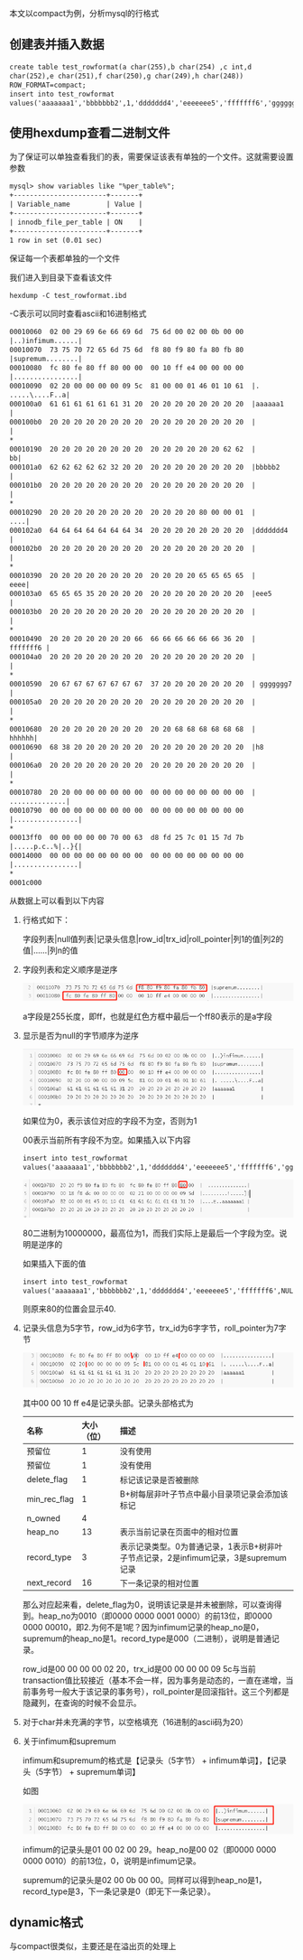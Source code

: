 本文以compact为例，分析mysql的行格式

## 创建表并插入数据

```
create table test_rowformat(a char(255),b char(254) ,c int,d char(252),e char(251),f char(250),g char(249),h char(248)) ROW_FORMAT=compact;
insert into test_rowformat values('aaaaaaa1','bbbbbbb2',1,'ddddddd4','eeeeeee5','fffffff6','ggggggg7','hhhhhhh8');
```

## 使用hexdump查看二进制文件

为了保证可以单独查看我们的表，需要保证该表有单独的一个文件。这就需要设置参数

```
mysql> show variables like "%per_table%";
+-----------------------+-------+
| Variable_name         | Value |
+-----------------------+-------+
| innodb_file_per_table | ON    |
+-----------------------+-------+
1 row in set (0.01 sec)

```

保证每一个表都单独的一个文件

我们进入到目录下查看该文件

```
hexdump -C test_rowformat.ibd
```

-C表示可以同时查看ascii和16进制格式

```
00010060  02 00 29 69 6e 66 69 6d  75 6d 00 02 00 0b 00 00  |..)infimum......|
00010070  73 75 70 72 65 6d 75 6d  f8 80 f9 80 fa 80 fb 80  |supremum........|
00010080  fc 80 fe 80 ff 80 00 00  00 10 ff e4 00 00 00 00  |................|
00010090  02 20 00 00 00 00 09 5c  81 00 00 01 46 01 10 61  |. .....\....F..a|
000100a0  61 61 61 61 61 61 31 20  20 20 20 20 20 20 20 20  |aaaaaa1         |
000100b0  20 20 20 20 20 20 20 20  20 20 20 20 20 20 20 20  |                |
*
00010190  20 20 20 20 20 20 20 20  20 20 20 20 20 20 62 62  |              bb|
000101a0  62 62 62 62 62 32 20 20  20 20 20 20 20 20 20 20  |bbbbb2          |
000101b0  20 20 20 20 20 20 20 20  20 20 20 20 20 20 20 20  |                |
*
00010290  20 20 20 20 20 20 20 20  20 20 20 20 80 00 00 01  |            ....|
000102a0  64 64 64 64 64 64 64 34  20 20 20 20 20 20 20 20  |ddddddd4        |
000102b0  20 20 20 20 20 20 20 20  20 20 20 20 20 20 20 20  |                |
*
00010390  20 20 20 20 20 20 20 20  20 20 20 20 65 65 65 65  |            eeee|
000103a0  65 65 65 35 20 20 20 20  20 20 20 20 20 20 20 20  |eee5            |
000103b0  20 20 20 20 20 20 20 20  20 20 20 20 20 20 20 20  |                |
*
00010490  20 20 20 20 20 20 20 66  66 66 66 66 66 66 36 20  |       fffffff6 |
000104a0  20 20 20 20 20 20 20 20  20 20 20 20 20 20 20 20  |                |
*
00010590  20 67 67 67 67 67 67 67  37 20 20 20 20 20 20 20  | ggggggg7       |
000105a0  20 20 20 20 20 20 20 20  20 20 20 20 20 20 20 20  |                |
*
00010680  20 20 20 20 20 20 20 20  20 20 68 68 68 68 68 68  |          hhhhhh|
00010690  68 38 20 20 20 20 20 20  20 20 20 20 20 20 20 20  |h8              |
000106a0  20 20 20 20 20 20 20 20  20 20 20 20 20 20 20 20  |                |
*
00010780  20 20 00 00 00 00 00 00  00 00 00 00 00 00 00 00  |  ..............|
00010790  00 00 00 00 00 00 00 00  00 00 00 00 00 00 00 00  |................|
*
00013ff0  00 00 00 00 00 70 00 63  d8 fd 25 7c 01 15 7d 7b  |.....p.c..%|..}{|
00014000  00 00 00 00 00 00 00 00  00 00 00 00 00 00 00 00  |................|
*
0001c000

```

从数据上可以看到以下内容

1. 行格式如下：

   字段列表|null值列表|记录头信息|row_id|trx_id|roll_pointer|列1的值|列2的值|……|列n的值

2. 字段列表和定义顺序是逆序

   ![image-20201225135507292](pic/分析mysql的行格式/image-20201225135507292.png)

   a字段是255长度，即ff，也就是红色方框中最后一个ff80表示的是a字段

3. 显示是否为null的字节顺序为逆序

   ![image-20201225140335207](pic/分析mysql的行格式/image-20201225140335207.png)

   如果位为0，表示该位对应的字段不为空，否则为1

   00表示当前所有字段不为空。如果插入以下内容

   ```
   insert into test_rowformat values('aaaaaaa1','bbbbbbb2',1,'ddddddd4','eeeeeee5','fffffff6','ggggggg7',NULL);
   ```

   ![image-20201225140544096](pic/分析mysql的行格式/image-20201225140544096.png)

   80二进制为10000000，最高位为1，而我们实际上是最后一个字段为空。说明是逆序的

   如果插入下面的值

   ```
   insert into test_rowformat values('aaaaaaa1','bbbbbbb2',1,'ddddddd4','eeeeeee5','fffffff6',NULL,'hhhhhhh8');
   ```

   则原来80的位置会显示40.

4. 记录头信息为5字节，row_id为6字节，trx_id为6字字节，roll_pointer为7字节

   ![image-20201225141129253](pic/分析mysql的行格式/image-20201225141129253.png)

   其中00 00 10 ff e4是记录头部。记录头部格式为

   名称|大小（位）|描述
   ---|---|---
   预留位|1|没有使用
   预留位|1|没有使用
   delete_flag|1|标记该记录是否被删除
   min_rec_flag|1|B+树每层非叶子节点中最小目录项记录会添加该标记
   n_owned|4|
   heap_no|13|表示当前记录在页面中的相对位置
   record_type|3|表示记录类型。0为普通记录，1表示B+树非叶子节点记录，2是infimum记录，3是supremum记录
   next_record|16|下一条记录的相对位置

   那么对应起来看，delete_flag为0，说明该记录是并未被删除，可以查询得到。heap_no为0010（即0000 0000 0001 0000）的前13位，即0000 0000 00010，即2.为何不是1呢？因为infimum记录的heap_no是0，supremum的heap_no是1。record_type是000（二进制），说明是普通记录。

   row_id是00 00 00 00 02 20，trx_id是00 00 00 00 09 5c与当前transaction值比较接近（基本不会一样，因为事务是动态的，一直在递增，当前事务号一般大于该记录的事务号），roll_pointer是回滚指针。这三个列都是隐藏列，在查询的时候不会显示。

5. 对于char并未充满的字节，以空格填充（16进制的ascii码为20）

6. 关于infimum和supremum

   infimum和supremum的格式是【记录头（5字节） + infimum单词】，【记录头（5字节） + supremum单词】

   如图

   ![image-20201225153516012](pic/分析mysql的行格式/image-20201225153516012.png)

   infimum的记录头是01 00 02 00 29。heap_no是00 02（即0000 0000 0000 0010）的前13位，0，说明是infimum记录。

   supremum的记录头是02 00 0b 00 00。同样可以得到heap_no是1，record_type是3，下一条记录是0（即无下一条记录）。

## dynamic格式

与compact很类似，主要还是在溢出页的处理上